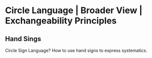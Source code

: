 ﻿Circle Language | Broader View | Exchangeability Principles
===========================================================

Hand Sings
----------

Circle Sign Language?
How to use hand signs to express systematics.

